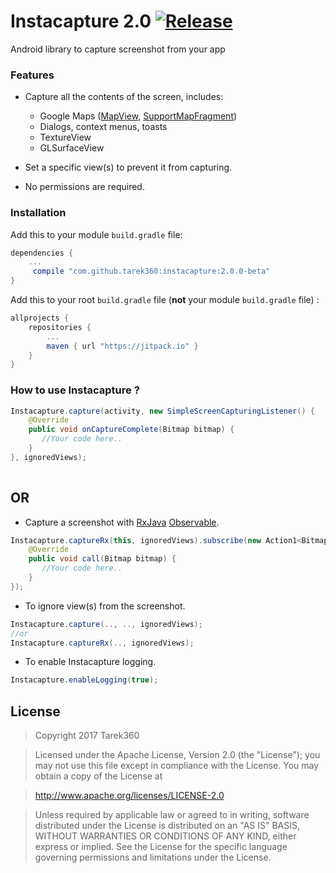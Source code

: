# Instacapture 2.0 [![Release](https://jitpack.io/v/tarek360/instacapture.svg)](https://jitpack.io/#tarek360/instacapture)

Android library to capture screenshot from your app


### Features
- Capture all the contents of the screen, includes:
   - Google Maps ([MapView](https://developers.google.com/android/reference/com/google/android/gms/maps/MapView), [SupportMapFragment](https://developers.google.com/android/reference/com/google/android/gms/maps/SupportMapFragment)) 
   - Dialogs, context menus, toasts
   - TextureView
   - GLSurfaceView

- Set a specific view(s) to prevent it from capturing.
- No permissions are required.


### Installation

Add this to your module `build.gradle` file:
```gradle
dependencies {
	...
	 compile "com.github.tarek360:instacapture:2.0.0-beta"
}
```

Add this to your root `build.gradle` file (**not** your module `build.gradle` file) :
```gradle
allprojects {
	repositories {
		...
		maven { url "https://jitpack.io" }
	}
}
```


### How to use Instacapture ?

```java
Instacapture.capture(activity, new SimpleScreenCapturingListener() {
    @Override
    public void onCaptureComplete(Bitmap bitmap) {
       //Your code here..
    }
}, ignoredViews);
	
```

## OR

- Capture a screenshot with [RxJava](https://github.com/ReactiveX/RxJava) [Observable](http://reactivex.io/RxJava/javadoc/rx/Observable.html).
```java
Instacapture.captureRx(this, ignoredViews).subscribe(new Action1<Bitmap>() {
    @Override
    public void call(Bitmap bitmap) {
       //Your code here..
    }
});
```
    
- To ignore view(s) from the screenshot.
```java
Instacapture.capture(.., .., ignoredViews);
//or
Instacapture.captureRx(.., ignoredViews);
```


- To enable Instacapture logging.
```java
Instacapture.enableLogging(true);
```


## License

>Copyright 2017 Tarek360

>Licensed under the Apache License, Version 2.0 (the "License");
you may not use this file except in compliance with the License.
You may obtain a copy of the License at

>   http://www.apache.org/licenses/LICENSE-2.0

>Unless required by applicable law or agreed to in writing, software
distributed under the License is distributed on an "AS IS" BASIS,
WITHOUT WARRANTIES OR CONDITIONS OF ANY KIND, either express or implied.
See the License for the specific language governing permissions and
limitations under the License.
